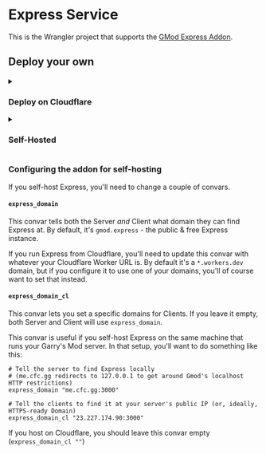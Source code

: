 # Express Service

This is the Wrangler project that supports the [GMod Express Addon](https://github.com/cfc-Servers/gm_express).

## Deploy your own

<details>
<summary><h3>Deploy on Cloudflare</h3></summary>
<br>
It's super straightforward to run your own Express instance on Cloudflare!

It should only take a couple of minutes, just click this button! (more instructions below):

[![Deploy to Cloudflare Workers](https://deploy.workers.cloudflare.com/button?paid=true)](https://deploy.workers.cloudflare.com/?url=https://github.com/CFC-Servers/gm_express_service&paid=true)


### When it asks you to make a new API Token, be sure you select the "Edit Cloudflare Workers" template:
![chrome_88omaNQrgW](https://user-images.githubusercontent.com/7936439/202330035-96062125-2b33-4222-ab9b-9c3b25bde666.png)

### Then, set the Account Resources and Zone Resources to "All accounts" and "All zones" respectively:
![chrome_S79PHew0KS](https://user-images.githubusercontent.com/7936439/202330090-0bcbd1ca-33d9-4d53-8b23-1d6a48f4324f.png)

### Click "Continue to summary"
![chrome_KGNhnsgTi7](https://user-images.githubusercontent.com/7936439/202330183-6a64cf40-acaa-4d96-b9a1-b43138b32719.png)

### Click "Create Token"
![chrome_YB68lnT9rj](https://user-images.githubusercontent.com/7936439/202330225-0faeb3ed-2299-4845-901d-17ba5e4e76da.png)

### Copy your API Token into the setup page
![chrome_HxAtd02BXx](https://user-images.githubusercontent.com/7936439/202330247-8872dfcd-e16f-446a-9ea2-68c4384eed5c.png)

![chrome_5xgZ8Z0zRg](https://user-images.githubusercontent.com/7936439/202330307-8756142d-42e5-4e85-919a-1e4c335afff3.png)

</details>

<details>
<summary><h3>Self-Hosted</h3></summary>
<br>

The Express Service comes out-of-the-box ready to self-host.

The included `docker-compose.yml` has everything you need to get started. All you need is [Docker Compose](https://docs.docker.com/compose/install/).

Once you clone the repository, you just start it with Compose:
```bash
docker compose up --build -d
```

The Express Service will (by default) be available at both `127.0.0.1:3000` and your public IP, port 3000.

You can change the address that Express binds to by changing the `API_HOST`/`API_PORT` settings in the `.env` file.
For example, if you were going to serve Express from behind a Reverse Proxy, you might want to set `API_HOST=127.0.0.1`.
</details>

### Configuring the addon for self-hosting
If you self-host Express, you'll need to change a couple of convars.

#### **`express_domain`**
This convar tells both the Server _and_ Client what domain they can find Express at. By default, it's `gmod.express` - the public & free Express instance.

If you run Express from Cloudflare, you'll need to update this convar with whatever your Cloudflare Worker URL is.
By default it's a `*.workers.dev` domain, but if you configure it to use one of your domains, you'll of course want to set that instead.

#### **`express_domain_cl`**
This convar lets you set a specific domains for Clients. If you leave it empty, both Server and Client will use `express_domain`.

This convar is useful if you self-host Express on the same machine that runs your Garry's Mod server. In that setup, you'll want to do something like this:
```
# Tell the server to find Express locally
# (me.cfc.gg redirects to 127.0.0.1 to get around Gmod's localhost HTTP restrictions)
express_domain "me.cfc.gg:3000"

# Tell the clients to find it at your server's public IP (or, ideally, HTTPS-ready Domain)
express_domain_cl "23.227.174.90:3000"
```

If you host on Cloudflare, you should leave this convar empty (`express_domain_cl ""`)
